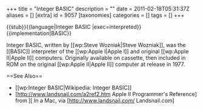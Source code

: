 +++
title = "Integer BASIC"
description = ""
date = 2011-02-18T05:31:37Z
aliases = []
[extra]
id = 9057
[taxonomies]
categories = []
tags = []
+++

{{stub}}{{language|Integer BASIC
|exec=interpreted}}
{{implementation|BASIC}}

Integer BASIC, written by [[wp:Steve Wozniak|Steve Wozniak]], was the [[BASIC]] interpreter of the [[wp:Apple I|Apple I]] and original [[wp:Apple II|Apple II]] computers. Originally available on cassette, then included in ROM on the original [[wp:Apple II|Apple II]] computer at release in 1977.

==See Also==
* [[wp:Integer BASIC|Wikipedia: Integer BASIC]]
* [http://www.landsnail.com/a2ref2.htm Apple II Programmer's Reference] from ][ In a Mac, via [http://www.landsnail.com/ Landsnail.com]

